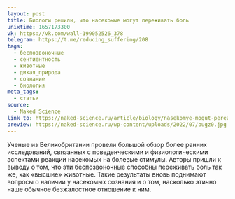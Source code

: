 ```yaml
---
layout: post
title: Биологи решили, что насекомые могут переживать боль
unixtime: 1657173300
vk: https://vk.com/wall-199052526_378
telegram: https://t.me/reducing_suffering/208
tags:
  - беспозвоночные
  - сентиентность
  - животные
  - дикая_природа
  - сознание
  - биология
meta_tags:
  - статьи
source:
  - Naked Science
link_to: https://naked-science.ru/article/biology/nasekomye-mogut-perezhivat-bol
preview: https://naked-science.ru/wp-content/uploads/2022/07/bugz0.jpg
---
```

Ученые из Великобритании провели большой обзор более ранних исследований, связанных с поведенческими и физиологическими аспектами реакции насекомых на болевые стимулы. Авторы пришли к выводу о том, что эти беспозвоночные способны переживать боль так же, как «высшие» животные. Такие результаты вновь поднимают вопросы о наличии у насекомых сознания и о том, насколько этично наше обычное безжалостное отношение к ним.